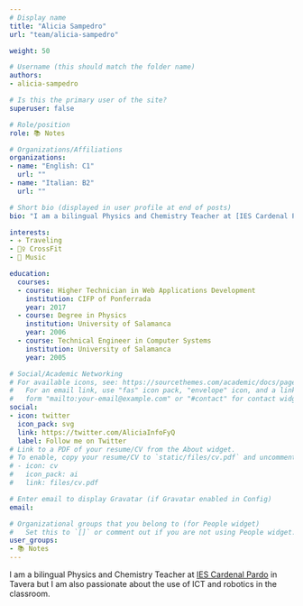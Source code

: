 ```yaml
---
# Display name
title: "Alicia Sampedro"
url: "team/alicia-sampedro"

weight: 50

# Username (this should match the folder name)
authors:
- alicia-sampedro

# Is this the primary user of the site?
superuser: false

# Role/position
role: 📚 Notes

# Organizations/Affiliations
organizations:
- name: "English: C1"
  url: ""
- name: "Italian: B2"
  url: ""  

# Short bio (displayed in user profile at end of posts)
bio: "I am a bilingual Physics and Chemistry Teacher at [IES Cardenal Pardo](http://iescardenalpardotavera.centros.educa.jcyl.es/sitio/index.cgi) in Tavera but I am also passionate about the use of ICT and robotics in the classroom."

interests:
- ✈️ Traveling
- 🏋️‍♀️ CrossFit
- 🎵 Music

education:
  courses:
  - course: Higher Technician in Web Applications Development
    institution: CIFP of Ponferrada
    year: 2017
  - course: Degree in Physics
    institution: University of Salamanca
    year: 2006
  - course: Technical Engineer in Computer Systems
    institution: University of Salamanca
    year: 2005

# Social/Academic Networking
# For available icons, see: https://sourcethemes.com/academic/docs/page-builder/#icons
#   For an email link, use "fas" icon pack, "envelope" icon, and a link in the
#   form "mailto:your-email@example.com" or "#contact" for contact widget.
social:
- icon: twitter
  icon_pack: svg
  link: https://twitter.com/AliciaInfoFyQ
  label: Follow me on Twitter
# Link to a PDF of your resume/CV from the About widget.
# To enable, copy your resume/CV to `static/files/cv.pdf` and uncomment the lines below.
# - icon: cv
#   icon_pack: ai
#   link: files/cv.pdf

# Enter email to display Gravatar (if Gravatar enabled in Config)
email:

# Organizational groups that you belong to (for People widget)
#   Set this to `[]` or comment out if you are not using People widget.
user_groups:
- 📚 Notes
---
```


I am a bilingual Physics and Chemistry Teacher at [IES Cardenal Pardo](http://iescardenalpardotavera.centros.educa.jcyl.es/sitio/index.cgi) in Tavera but I am also passionate about the use of ICT and robotics in the classroom.